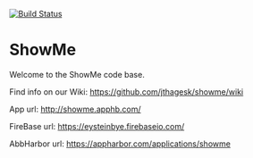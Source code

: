 [![Build Status](https://secure.travis-ci.org/jthagesk/ShowMe.png?branch=master)](https://travis-ci.org/jthagesk/ShowMe)

ShowMe
======

Welcome to the ShowMe code base.

Find info on our Wiki: https://github.com/jthagesk/showme/wiki

App url: http://showme.apphb.com/

FireBase url: https://eysteinbye.firebaseio.com/

AbbHarbor url: https://appharbor.com/applications/showme
